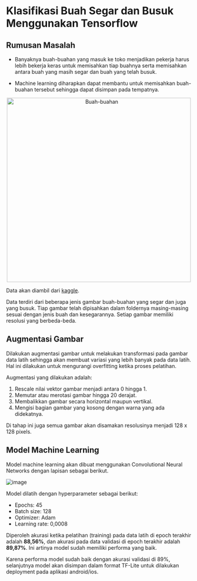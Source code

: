 # Klasifikasi Buah Segar dan Busuk Menggunakan Tensorflow

## Rumusan Masalah
* Banyaknya buah-buahan yang masuk ke toko menjadikan pekerja harus lebih bekerja keras untuk memisahkan tiap buahnya serta memisahkan antara buah yang masih segar dan buah yang telah busuk. 

* Machine learning diharapkan dapat membantu untuk memisahkan buah-buahan tersebut sehingga dapat disimpan pada tempatnya.

<p align="center">
  <img src="https://www.eitfood.eu/files/_1200x590_crop_center-center_none/fruits.jpg" alt="Buah-buahan" width="500">
</p>

Data akan diambil dari [kaggle](https://www.kaggle.com/datasets/raghavrpotdar/fresh-and-stale-images-of-fruits-and-vegetables?select=ImageLabels.txt).

Data terdiri dari beberapa jenis gambar buah-buahan yang segar dan juga yang busuk. Tiap gambar telah dipisahkan dalam foldernya masing-masing sesuai dengan jenis buah dan kesegarannya. Setiap gambar memiliki resolusi yang berbeda-beda.

## Augmentasi Gambar
Dilakukan augmentasi gambar untuk melakukan transformasi pada gambar data latih sehingga akan membuat variasi yang lebih banyak pada data latih. Hal ini dilakukan untuk mengurangi overfitting ketika proses pelatihan.

Augmentasi yang dilakukan adalah:
1. Rescale nilai vektor gambar menjadi antara 0 hingga 1.
2. Memutar atau merotasi gambar hingga 20 derajat.
3. Membalikkan gambar secara horizontal maupun vertikal.
4. Mengisi bagian gambar yang kosong dengan warna yang ada didekatnya.

Di tahap ini juga semua gambar akan disamakan resolusinya menjadi 128 x 128 pixels.

## Model Machine Learning
Model machine learning akan dibuat menggunakan Convolutional Neural Networks dengan lapisan sebagai berikut.

![image](https://user-images.githubusercontent.com/115754250/209429812-dc3a7bdf-8842-4515-9d93-8f1725ce055f.png)

Model dilatih dengan hyperparameter sebagai berikut:
* Epochs: 45
* Batch size: 128
* Optimizer: Adam
* Learning rate: 0,0008

Diperoleh akurasi ketika pelatihan (training) pada data latih di epoch terakhir adalah **88,56%**, dan akurasi pada data validasi di epoch terakhir adalah **89,87%**. Ini artinya model sudah memiliki performa yang baik.

Karena performa model sudah baik dengan akurasi validasi di 89%, selanjutnya model akan disimpan dalam format TF-Lite untuk dilakukan deployment pada aplikasi android/ios.
